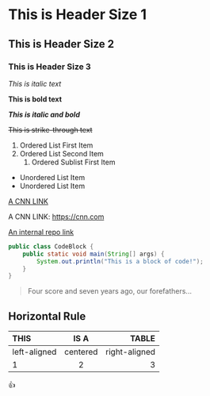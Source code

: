 # This is Header Size 1
## This is Header Size 2
### This is Header Size 3
*This is italic text*

**This is bold text**

***This is italic and bold***

~~This is strike-through text~~

1. Ordered List First Item
2. Ordered List Second Item
    1. Ordered Sublist First Item

+ Unordered List Item
+ Unordered List Item

[A CNN LINK](https://cnn.com)

A CNN LINK: https://cnn.com

[An internal repo link](..//master/README.md)

```Java
public class CodeBlock {
    public static void main(String[] args) {
        System.out.println("This is a block of code!");
    }
}
```

> Four score and seven years ago,
> our forefathers...

Horizontal Rule
---

| THIS| IS A | TABLE |
|:----|:----:|------:|
|left-aligned|centered|right-aligned|
|1|2|3|

:+1:
